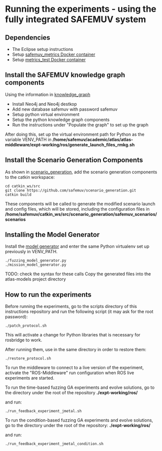 # Running the experiments - using the fully integrated SAFEMUV system

## Dependencies
- The Eclipse setup instructions
- Setup [safemuv_metrics Docker container](https://github.com/safemuv/safemuv_ros/blob/devel/safemuv_dockers/safemuv_metrics/README.md)
- Setup [metrics_test Docker container](https://github.com/safemuv/safemuv_ros/tree/aerolab-experiments/safemuv_dockers/safemuv_metrics/README.md)

## Install the SAFEMUV knowledge graph components
Using the information in [knowledge_graph](https://github.com/safemuv/knowledge_graph)
- Install Neo4j and Neo4j destkop
- Add new database safemuv with password safemuv 
- Setup python virtual environment
- Setup the python knowledge graph components
- Run the instructions under "Populate the graph" to set up the graph

After doing this, set up the virtual environment path for Python as the variable VENV_PATH in 
**/home/safemuv/academic/atlas/atlas-middleware/expt-working/ros/generate_launch_files_rmkg.sh**

## Install the Scenario Generation Components

As shown in [scenario_generation](https://github.com/safemuv/scenario_generation),
add the scenario generation components to the catkin workspace:

```
cd catkin_ws/src
git clone https://github.com/safemuv/scenario_generation.git
catkin build
```
These components will be called to generate the modified scenario launch and config files,
which will be stored, including the configuration files in
**/home/safemuv/catkin_ws/src/scenario_generation/safemuv_scenarios/scenarios**

## Installing the Model Generator

Install the [model generator](https://github.com/safemuv/integration_tools/tree/master/graph-to-model-conversion)
and enter the same Python virtualenv set up previously in VENV_PATH.

```
./fuzzing_model_generator.py
./mission_model_generator.py
```

TODO: check the syntax for these calls
Copy the generated files into the atlas-models project directory

## How to run the experiments

Before running the experiments, go to the scripts directory of this
instructions repository and run the following script (it may ask for the root password):
```
./patch_protocol.sh 
```

This will activate a change for Python libraries that is necessary for
rosbridge to work.

After running them, use in the same directory in order to restore them:
```
./restore_protocol.sh 
```

To run the middleware to connect to a live version of the experiment,
activate the "ROS-Middleware" run configuration when ROS live
experiments are started.

To run the time-based fuzzing GA experiments and evolve solutions, go to the directory under the root
of the repository
**./expt-working/ros/**

and run:
```
./run_feedback_experiment_jmetal.sh
```

To run the condition-based fuzzing GA experiments and evolve solutions, go to the directory under the root
of the repository:
**./expt-working/ros/**

and run:
```
./run_feedback_experiment_jmetal_condition.sh
```
